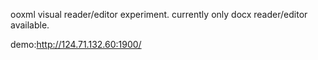 ooxml visual reader/editor experiment.
currently only docx reader/editor available.

demo:http://124.71.132.60:1900/


